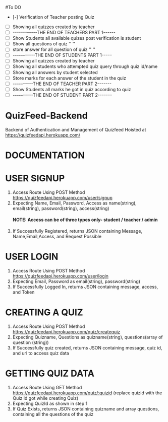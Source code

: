 #To DO
- [-]   Verification of Teacher posting Quiz
- [ ]   Showing all quizzes created by teacher   
- [ ]   ------------THE END OF TEACHERS PART 1------
- [ ]   Show Students all available quizes post verification is student
- [ ]   Show all questions of quiz '' ''
- [ ]   store answer for all question of quiz '' ''
- [ ]   -----------THE END OF STUDENTS PART 1-----
- [ ]   Showing all quizzes created by teacher
- [ ]   Showing all students who attempted quiz query through quiz id/name
- [ ]   Showing all answers by student selected
- [ ]   Store marks for each answer of the student in the quiz
- [ ]   ----------THE END OF TEACHER PART 2-------
- [ ]   Show Students all marks he got in quiz according to quiz
- [ ]   ----------THE END OF STUDENT PART 2-------

# QuizFeed-Backend
Backend of Authentication and Management of Quizfeed
Hoisted at https://quizfeedapi.herokuapp.com/

# DOCUMENTATION

# USER SIGNUP
1. Access Route Using POST Method https://quizfeedapi.herokuapp.com/user/signup 
2. Expecting Name, Email, Password, Access as name(string), email(string), password(string), access(string)
   #### NOTE: Access can be of three types only- student / teacher / admin
4. If Successfully Registered, returns JSON containing Message, Name,Email,Access, and Request Possible

# USER LOGIN
1. Access Route Using POST Method https://quizfeedapi.herokuapp.com/user/login
2. Expecting Email, Password as email(string), password(string)
3. If Successfully Logged In, returns JSON containing message, access, and Token

# CREATING A QUIZ
1. Access Route Using POST Method https://quizfeedapi.herokuapp.com/quiz/createquiz
2. Expecting Quizname, Questions as quizname(string), questions(array of question (string))
3. If Successfully quiz created, returns JSON containing message, quiz id, and url to access quiz data

# GETTING QUIZ DATA
1. Access Route Using GET Method https://quizfeedapi.herokuapp.com/quiz/:quizid (replace quizid with the Quiz Id got while creating Quiz)
2. Expecting QuizId as shown in step 1
3. If Quiz Exists, returns JSON containing quizname and array questions, containing all the questions of the quiz
